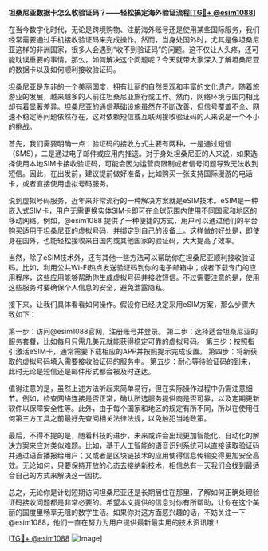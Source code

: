 **坦桑尼亚数据卡怎么收验证码？——轻松搞定海外验证流程[[TG💪+ @esim1088](https://t.me/s/esim1088)]**

在当今数字化时代，无论是跨境购物、注册海外账号还是使用某些国际服务，我们经常需要通过手机接收验证码来完成操作。然而，当身处国外时，尤其是像坦桑尼亚这样的非洲国家，很多人会遇到“收不到验证码”的问题。这不仅让人头疼，还可能耽误重要的事情。那么，如何解决这个问题呢？今天就带大家深入了解坦桑尼亚的数据卡以及如何顺利接收验证码。

坦桑尼亚是东非的一个美丽国度，拥有壮丽的自然景观和丰富的文化遗产。随着旅游业的发展，越来越多的人前往坦桑尼亚旅行或工作。然而，网络环境与国内相比却有着显著差异。坦桑尼亚的通信基础设施虽然在不断改善，但信号覆盖不全、网速不稳定等问题依然存在，这对依赖短信或互联网接收验证码的人来说是一个不小的挑战。

首先，我们需要明确一点：验证码的接收方式主要有两种，一是通过短信（SMS），二是通过电子邮件或应用内推送。对于身处坦桑尼亚的人来说，如果选择使用本地SIM卡接收验证码，可能会因为运营商限制或者信号问题导致无法收到短信。因此，在出发前，建议提前做好准备，比如购买一张支持国际漫游的电话卡，或者直接使用虚拟号码服务。

说到虚拟号码服务，近年来非常流行的一种解决方案就是eSIM技术。eSIM是一种嵌入式SIM卡，用户无需更换实体SIM卡即可在全球范围内使用不同国家和地区的移动网络。例如，@esim1088 提供了一种便捷的方式，用户可以通过他们的平台购买适用于坦桑尼亚的虚拟号码，并绑定到自己的设备上。这样做的好处是，即使身在国外，也能轻松接收来自国内或其他国家的验证码，大大提高了效率。

当然，除了eSIM技术外，还有其他一些方法可以帮助你在坦桑尼亚顺利接收验证码。比如，利用公共Wi-Fi热点发送验证码到你的电子邮箱中；或者下载专门的应用程序，这些应用能够帮助你生成虚拟号码并接收短信。不过需要注意的是，使用这些服务时要确保个人信息的安全，避免泄露隐私。

接下来，让我们具体看看如何操作。假设你已经决定采用eSIM方案，那么步骤大致如下：

第一步：访问@esim1088官网，注册账号并登录。
第二步：选择适合坦桑尼亚的服务套餐，比如每月只需几美元就能获得稳定可靠的虚拟号码。
第三步：按照指引激活eSIM卡，通常需要下载相应的APP并按照提示完成设置。
第四步：将新获取的虚拟号码填入需要接收验证码的服务中。
第五步：耐心等待验证码的到来，此时无论是短信还是邮件形式都会被及时送达。

值得注意的是，虽然上述方法听起来简单易行，但在实际操作过程中仍需注意细节。例如，检查网络连接是否正常，确认所选服务提供商是否可靠，以及定期更新软件以保障安全性等。此外，由于每个国家和地区的规定有所不同，所以在使用任何第三方工具之前最好先查阅相关法律法规，以免触犯当地政策。

最后，不得不提的是，随着科技的进步，未来或许会出现更加智能化、自动化的解决方案来应对类似难题。比如，基于人工智能的语音识别系统可以直接读取验证码并通过语音播报给用户；又或者是区块链技术的应用使得信息传输变得更加安全高效。无论如何，只要保持开放的心态去接纳新技术，相信总有一天我们会找到最适合自己的方式来解决这一困扰。

总之，无论你是计划短期访问坦桑尼亚还是长期居住在那里，了解如何正确处理验证码接收问题都是非常必要的。希望本文提供的信息对你有所帮助，让你在这个美丽的国度里畅享无阻的数字生活。如果你对这方面感兴趣的话，不妨关注一下@esim1088，他们一直在努力为用户提供最新最实用的技术资讯哦！

[[TG💪+ @esim1088](https://t.me/s/esim1088) ![Image](https://i.postimg.cc/4NQfJmqS/Snipaste-2025-05-13-00-14-12.png)]